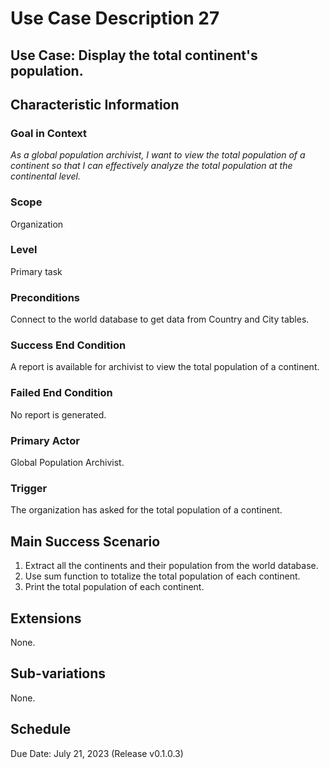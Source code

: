 # Use Case Description 27

## Use Case: Display the total continent's population.

## Characteristic Information

### Goal in Context
*As a global population archivist, I want to view the total population of a continent so that I can effectively analyze the total population at the continental level.*

### Scope
Organization

### Level
Primary task

### Preconditions
Connect to the world database to get data from Country and City tables. 

### Success End Condition
A report is available for archivist to view the total population of a continent. 

### Failed End Condition
No report is generated. 

### Primary Actor
Global Population Archivist. 

### Trigger
The organization has asked for the total population of a continent. 

## Main Success Scenario
1. Extract all the continents and their population from the world database.
2. Use sum function to totalize the total population of each continent.
3. Print the total population of each continent.

## Extensions
None.

## Sub-variations
None.

## Schedule
Due Date: July 21, 2023 (Release v0.1.0.3)

